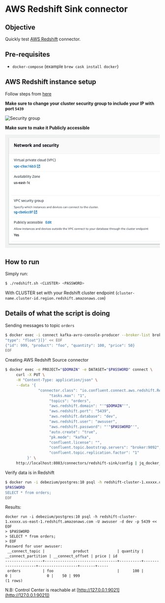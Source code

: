 # AWS Redshift Sink connector

## Objective

Quickly test [AWS Redshift](https://docs.confluent.io/current/connect/kafka-connect-aws-redshift/index.html#kconnect-long-aws-redshift-sink-connector) connector.

## Pre-requisites

* `docker-compose` (example `brew cask install docker`)


## AWS Redshift instance setup

Follow steps from [here](https://docs.confluent.io/current/connect/kafka-connect-aws-redshift/index.html#create-an-aws-redshift-instance)

**Make sure to change your cluster security group to include your IP with port `5439`**

![Security group](Screenshot1.png)

**Make sure to make it Publicly accessible**

![Security group](Screenshot2.png)

## How to run

Simply run:

```bash
$ ./redshift.sh <CLUSTER> <PASSWORD>
```

With CLUSTER set with your Redshift cluster endpoint (`cluster-name.cluster-id.region.redshift.amazonaws.com`)

## Details of what the script is doing

Sending messages to topic `orders`

```bash
$ docker exec -i connect kafka-avro-console-producer --broker-list broker:9092 --property schema.registry.url=http://schema-registry:8081 --topic orders --property value.schema='{"type":"record","name":"myrecord","fields":[{"name":"id","type":"int"},{"name":"product", "type": "string"}, {"name":"quantity", "type": "int"}, {"name":"price",
"type": "float"}]}' << EOF
{"id": 999, "product": "foo", "quantity": 100, "price": 50}
EOF
```

Creating AWS Redshift Source connector

```bash
$ docker exec -e PROJECT="$DOMAIN" -e DATASET="$PASSWORD" connect \
     curl -X PUT \
     -H "Content-Type: application/json" \
     --data '{
               "connector.class": "io.confluent.connect.aws.redshift.RedshiftSinkConnector",
                    "tasks.max": "1",
                    "topics": "orders",
                    "aws.redshift.domain": "'"$DOMAIN"'",
                    "aws.redshift.port": "5439",
                    "aws.redshift.database": "dev",
                    "aws.redshift.user": "awsuser",
                    "aws.redshift.password": "'"$PASSWORD"'",
                    "auto.create": "true",
                    "pk.mode": "kafka",
                    "confluent.license": "",
                    "confluent.topic.bootstrap.servers": "broker:9092",
                    "confluent.topic.replication.factor": "1"
          }' \
     http://localhost:8083/connectors/redshift-sink/config | jq_docker_cli .
```

Verify data is in Redshift

```bash
$ docker run -i debezium/postgres:10 psql -h redshift-cluster-1.xxxxx.us-east-1.redshift.amazonaws.com -U awsuser -d dev -p 5439 << EOF
$PASSWORD
SELECT * from orders;
EOF
```

Results:

```
docker run -i debezium/postgres:10 psql -h redshift-cluster-1.xxxxx.us-east-1.redshift.amazonaws.com -U awsuser -d dev -p 5439 << EOF
> $PASSWORD
> SELECT * from orders;
> EOF
Password for user awsuser:
 __connect_topic |             product             | quantity | __connect_partition | __connect_offset | price | id
-----------------+---------------------------------+----------+---------------------+------------------+-------+-----
 orders          | foo                             |      100 |                   0 |                0 |    50 | 999
(1 rows)
```

N.B: Control Center is reachable at [http://127.0.0.1:9021](http://127.0.0.1:9021])
